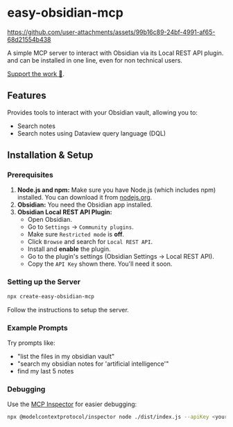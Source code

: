 # easy-obsidian-mcp

https://github.com/user-attachments/assets/99b16c89-24bf-4991-af65-68d21554b438

A simple MCP server to interact with Obsidian via its Local REST API plugin.
and can be installed in one line, even for non technical users.

[Support the work 🙏](https://store.louis030195.com/l/easy-obsidian-mcp?layout=profile).

## Features

Provides tools to interact with your Obsidian vault, allowing you to:

- Search notes
- Search notes using Dataview query language (DQL)

## Installation & Setup

### Prerequisites

1.  **Node.js and npm:** Make sure you have Node.js (which includes npm) installed. You can download it from [nodejs.org](https://nodejs.org).
2.  **Obsidian:** You need the Obsidian app installed.
3.  **Obsidian Local REST API Plugin:**
    *   Open Obsidian.
    *   Go to `Settings` -> `Community plugins`.
    *   Make sure `Restricted mode` is **off**.
    *   Click `Browse` and search for `Local REST API`.
    *   Install and **enable** the plugin.
    *   Go to the plugin's settings (Obsidian Settings -> Local REST API).
    *   Copy the `API Key` shown there. You'll need it soon.

### Setting up the Server

```bash
npx create-easy-obsidian-mcp
```

Follow the instructions to setup the server.

### Example Prompts

Try prompts like:

- "list the files in my obsidian vault"
- "search my obsidian notes for 'artificial intelligence'"
- find my last 5 notes

### Debugging

Use the [MCP Inspector](https://github.com/modelcontextprotocol/inspector) for easier debugging:

```bash
npx @modelcontextprotocol/inspector node ./dist/index.js --apiKey <your-api-key>
```

